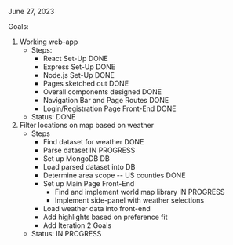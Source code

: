 June 27, 2023

Goals:
1. Working web-app
    * Steps:
        - React Set-Up DONE
        - Express Set-Up DONE
        - Node.js Set-Up DONE
        - Pages sketched out DONE
        - Overall components designed DONE
        - Navigation Bar and Page Routes DONE
        - Login/Registration Page Front-End DONE
    * Status: DONE
2. Filter locations on map based on weather
    * Steps
        - Find dataset for weather DONE
        - Parse dataset IN PROGRESS
        - Set up MongoDB DB
        - Load parsed dataset into DB
        - Determine area scope -- US counties DONE
        - Set up Main Page Front-End
            * Find and implement world map library IN PROGRESS
            * Implement side-panel with weather selections
        - Load weather data into front-end
        - Add highlights based on preference fit
        - Add Iteration 2 Goals
    * Status: IN PROGRESS